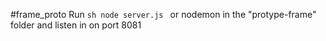 #frame_proto
Run ```sh node server.js ``` or nodemon in the "protype-frame" folder and listen in on port 8081

